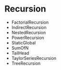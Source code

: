 # Recursion

- FactorialRecursion
- IndirectRecursion
- NestedRecursion
- PowerRecursion
- StaticGlobal
- SumOfN
- TailHead
- TaylorSeriesRecursion
- TreeRecursion
